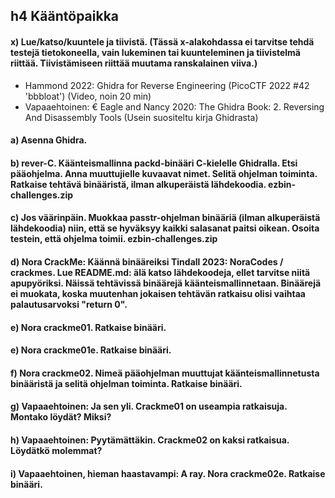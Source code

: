 ## h4 Kääntöpaikka


#### x) Lue/katso/kuuntele ja tiivistä. (Tässä x-alakohdassa ei tarvitse tehdä testejä tietokoneella, vain lukeminen tai kuunteleminen ja tiivistelmä riittää. Tiivistämiseen riittää muutama ranskalainen viiva.)
- Hammond 2022: Ghidra for Reverse Engineering (PicoCTF 2022 #42 'bbbloat') (Video, noin 20 min)
- Vapaaehtoinen: € Eagle and Nancy 2020: The Ghidra Book: 2. Reversing And Disassembly Tools (Usein suositeltu kirja Ghidrasta)


#### a) Asenna Ghidra.
#### b) rever-C. Käänteismallinna packd-binääri C-kielelle Ghidralla. Etsi pääohjelma. Anna muuttujielle kuvaavat nimet. Selitä ohjelman toiminta. Ratkaise tehtävä binääristä, ilman alkuperäistä lähdekoodia. ezbin-challenges.zip
#### c) Jos väärinpäin. Muokkaa passtr-ohjelman binääriä (ilman alkuperäistä lähdekoodia) niin, että se hyväksyy kaikki salasanat paitsi oikean. Osoita testein, että ohjelma toimii. ezbin-challenges.zip
#### d) Nora CrackMe: Käännä binääreiksi Tindall 2023: NoraCodes / crackmes. Lue README.md: älä katso lähdekoodeja, ellet tarvitse niitä apupyöriksi. Näissä tehtävissä binäärejä käänteismallinnetaan. Binäärejä ei muokata, koska muutenhan jokaisen tehtävän ratkaisu olisi vaihtaa palautusarvoksi "return 0".
#### e) Nora crackme01. Ratkaise binääri.
#### e) Nora crackme01e. Ratkaise binääri.
#### f) Nora crackme02. Nimeä pääohjelman muuttujat käänteismallinnetusta binääristä ja selitä ohjelman toiminta. Ratkaise binääri.
#### g) Vapaaehtoinen: Ja sen yli. Crackme01 on useampia ratkaisuja. Montako löydät? Miksi?
#### h) Vapaaehtoinen: Pyytämättäkin. Crackme02 on kaksi ratkaisua. Löydätkö molemmat?
#### i) Vapaaehtoinen, hieman haastavampi: A ray. Nora crackme02e. Ratkaise binääri.
